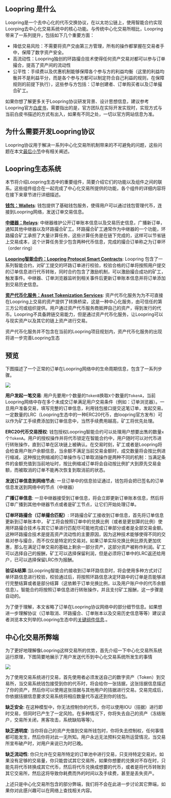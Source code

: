 ## Loopring 是什么
Loopring是一个去中心化的代币交换协议，在以太坊公链上，使用智能合约实现Loorping去中心化交易系统中的核心功能。与传统中心化交易所相比，Loopring带来了一系列提升，包括如下几个重要方面：

  - 降低交易风险：不需要将资产交由第三方管理，所有的操作都掌握在交易者手中，保障了数字资产安全。
  - 高流动性：Loopring独创的环路撮合技术使得任何资产交易对都可以参与订单撮合，提高了资产间的流动性
  - 公平性：手续费以及优惠机制能够保障各个参与方的利益均衡（这里的利益均衡并不是利益平分，而是各个参与方都可以制定符合自己利益的规则，在保障规则的前提下执行），这些参与方包括：订单创建者、订单购买者以及订单撮合矿工。

如果你想了解更多关于Loopring协议研发背景、设计思想信息，建议参考Loopring官方[白皮书](http://hzchendou-loopring.oss-cn-hangzhou.aliyuncs.com/zh_whitepaper.pdf)，需要指出的是，官方团队在实际开发实现时，实现方式与当前白皮书描述的方式有出入，如果有不同之处，一切以官方网站信息为准。

## 为什么需要开发Loopring协议

Loopring协议用于解决一系列中心化交易所机制带来的不可避免的问题，这些问题在本文[最后小节](overview.md#_2)中有相关阐述。

## Loopring生态系统

本节将介绍Loopring生态中的重要组件，简要介绍它们的功能以及组件之间的联系。这些组件组合在一起完成了中心化交易所提供的功能，各个组件的详细内容将在接下来章节进行详细描述。

**[钱包：Wallets](./projects/wallet.md)**: 钱包提供了基础钱包服务，使得用户可以通过钱包管理代币，连接到Loopring网络，发送订单交易信息。

**[中继器：Relays](./projects/relay.md)**: 中继器维护公开订单账本信息以及交易历史信息，广播新订单，通知其他中继器以及环路撮合矿工。环路撮合矿工通常作为中继器的一个功能，环路撮合矿工承担了大量计算任务，这些计算任务是在链下完成的，这样可以节省链上交易成本，这个计算任务至少包含两种代币信息，完成的撮合订单称之为订单环（order ring）

**[Loopring智能合约：Loopring Protocol Smart Contracts](./projects/protocol.md)**:  Loopring 包含了一系列智能合约，对矿工提交的环路订单进行校验，校验合格的订单将按照用户提交的订单信息进行代币转账，同时合约包含了激励机制，可以激励撮合成功的矿工，触发事件。中继器、订单浏览器监听到相关事件后更新订单账本信息并将订单添加到交易历史信息。

**[资产代币化服务：Asset Tokenization Services](./projects/tokenization.md)**: 资产代币化服务为为不可直接在Loopring上交易的资产提供了转换桥梁，这是一种中心化服务，由可信任的第三方公司或组织提供。用户通过资产代币服务商抵押自己的资产，得到发行的代币。Loopring不具备跨链交易能力，但是通过资产代币化服务，让Loopring可以与现实资产以及其它的链上资产进行交易。

资产代币化服务并不包含在当前的Loopring项目规划内，资产代币化服务的出现将进一步完善Loopring生态

## 预览

下图描述了一个正常的订单在Loopring网络中的生命周期信息，包含了一系列步骤。

![](/img/diagrams/loopring-overview.png)


**用户发起一笔交易**: 用户先要用`Y`个数量的`TokenB`换取`X`个数量的`TokenA`，当前Loopring网络中存在多个未成交订单满足用户交易条件（例如：订单浏览器）。一旦用户准备交易，填写完整的订单信息，利用钱包接口提交这笔订单，发起交易。一定数量的LRC（Loopring生态中的一种ERC20代币，由loopring官方发布）可以作为矿工手续费添加到订单信息中，当然手续费用越高，矿工将优先处理。

**ERC20代币交易授权**:  钱包授权Loopring智能合约可以处理用户想要出售的数量`x`个`TokenA`。用户的授权操作并将代币锁定在智能合约中，用户随时可以对代币进行转账操作，直到订单在区块链上被确认。在交易时刻，矿工或者是Loopring将会检查用户账户余额信息，当余额不满足当前交易金额时，成交数量将会按比例进行缩减，这种按比例缩减的订单操作与订单取消操作是两种不同的机制：当满足条件的金额充值到当前地址时，按比例缩减订单将会自动按比例扩大到原先交易金额，而被取消的订单不能再次恢复到取消前的状态。

**发送订单信息到网络节点**: 一旦订单中的信息验证通过，钱包将会把已签名的订单信息发送到网络中的节点（中继器）

**广播订单信息**: 一旦中继器接受到订单信息，将会立即更新订单账本信息，然后将订单广播到其他中继器节点或者是矿工节点，让它们开始处理订单。

**订单环路撮合（订单撮合匹配）**: 环路撮合矿工接收到订单信息，首先将订单信息更新到订单账本中， 矿工将会按照订单中的兑换比例（或者是更划算的比例）使用环路撮合技术与其它订单进行匹配尽可能地完成订单部分或者是全部交易金额。这种环路撮合技术是提高资产流动性的主要原因，因为这种技术能够使得不同的交易对参与撮合，而不仅仅是特定的交易对。如果订单实际兑换比例比原先更加优惠，那么在满足订单交易的基础上剩余一部分资产，这部分资产被称作利润。矿工可以选择自己的报酬，矿工可以选择保留利润，但是必须将订单中的LRC返还给用户，已可以选择保留LRC作为报酬。

**验证&结算**:当Loopring智能合约接收到订单环路信息时，将会使用多种方式对订单环路信息进行校验，校验通过后，将按照环路信息决定环路中的订单是否能够进行完整结算或者是部分结算（这依赖于订单兑换比例，以及用户账户中的代币余额信息）。智能合约将按照订单信息进行转账操作，并且支付矿工报酬，这一步骤是自动的。

为了便于理解，本文省略了订单在Loopring协议网络中的部分细节信息。如果想进一步理解协议（订单取消、环路撮合、订单账本以及交易历史信息等等）建议读者浏览本文列举的Loopring生态中的[关键组件信息](overview.md#loopring_2).。



## 中心化交易所弊端

为了更好地理解像Loopring这样交易所的优势，首先介绍一下中心化交易所系统运行原理，下图简要地展示了用户发送代币到中心化交易系统所发生的事情

![](/img/diagrams/centralized-model.png)

为了使用交易系统进行交易，首先使用者必须发送自己的数字资产（Token）到交易所，当交易系统钱包接受到你的代币时，将会给你一张拮据，这张拮据信息描述了你的资产，然后你可以使用这张拮据与其他用户的拮据进行交易。交易完成后，你依据拮据信息要求交易系统将相应数量代币返还到你的钱包。

**缺乏安全**: 在这种模型中，你无法控制你的代币，你可以使用IOU（拮据）进行即时交易，但同时已产生了一定风险。在多种情况下，你将失去自己的资产（冻结账户，交易所关闭，黑客攻击，系统缺陷等等）。

**缺乏透明度**: 当你将自己的资产充值到交易所钱包时，你将失去控制权，任何事情都可能发生，然后你将对此一无所知。用户永远无法预料交易所运营情况，当交易所宣布破产时，对用户来说已为时已晚。

**缺乏流动性**: 你只允许在交易所特定的订单池中进行交易，只支持特定交易对。如果没有足够的交易量，你只能尝试其它交易所，如果你想要的兑换对不存在时，只能先将代币转换成其它代币，然后将代币兑换成想要的代币，或者是将代币转账到其它交易所，然后这将导致你耗费而外的时间以及手续费，甚至是丢失资产。

上述只是中心化交易所包含的部分弊端，我们将不会在此进一步讨论其它弊端，如果你对此感兴趣可以在网络上查找相关内容。
